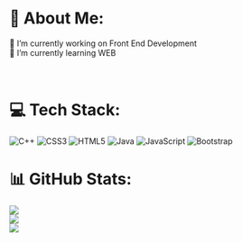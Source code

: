# 💫 About Me:
🔭 I’m currently working on Front End Development<br>🌱 I’m currently learning WEB<br><br><br>


# 💻 Tech Stack:
![C++](https://img.shields.io/badge/c++-%2300599C.svg?style=for-the-badge&logo=c%2B%2B&logoColor=white) ![CSS3](https://img.shields.io/badge/css3-%231572B6.svg?style=for-the-badge&logo=css3&logoColor=white) ![HTML5](https://img.shields.io/badge/html5-%23E34F26.svg?style=for-the-badge&logo=html5&logoColor=white) ![Java](https://img.shields.io/badge/java-%23ED8B00.svg?style=for-the-badge&logo=openjdk&logoColor=white) ![JavaScript](https://img.shields.io/badge/javascript-%23323330.svg?style=for-the-badge&logo=javascript&logoColor=%23F7DF1E) ![Bootstrap](https://img.shields.io/badge/bootstrap-%238511FA.svg?style=for-the-badge&logo=bootstrap&logoColor=white)
# 📊 GitHub Stats:
![](https://github-readme-stats.vercel.app/api?username=anamika-1&theme=radical&hide_border=false&include_all_commits=true&count_private=true)<br/>
![](https://github-readme-streak-stats.herokuapp.com/?user=anamika-1&theme=radical&hide_border=false)<br/>
![](https://github-readme-stats.vercel.app/api/top-langs/?username=anamika-1&theme=radical&hide_border=false&include_all_commits=true&count_private=true&layout=compact)

